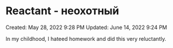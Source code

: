 # Reactant  - неохотный

Created: May 28, 2022 9:28 PM
Updated: June 14, 2022 9:24 PM

In my childhood, I hateed homework and did this very reluctantly.